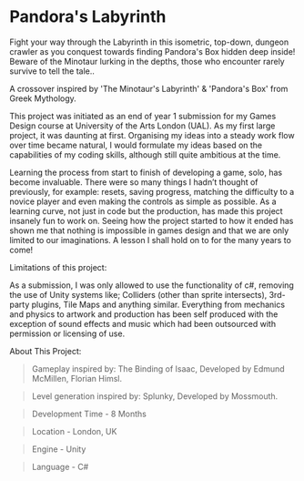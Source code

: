# Pandora's Labyrinth

Fight your way through the Labyrinth in this isometric, top-down, dungeon crawler as you conquest towards finding Pandora's Box hidden deep inside! Beware of the Minotaur lurking in the depths, those who encounter rarely survive to tell the tale..

A crossover inspired by 'The Minotaur's Labyrinth' & 'Pandora's Box' from Greek Mythology.

This project was initiated as an end of year 1 submission for my Games Design course at University of the Arts London (UAL). As my first large project, it was daunting at first. Organising my ideas into a steady work flow over time became natural, I would formulate my ideas based on the capabilities of my coding skills, although still quite ambitious at the time.

Learning the process from start to finish of developing a game, solo, has become invaluable. There were so many things I hadn’t thought of previously, for example: resets, saving progress, matching the difficulty to a novice player and even making the controls as simple as possible. As a learning curve, not just in code but the production, has made this project insanely fun to work on. Seeing how the project started to how it ended has shown me that nothing is impossible in games design and that we are only limited to our imaginations. A lesson I shall hold on to for the many years to come!

Limitations of this project:

As a submission, I was only allowed to use the functionality of c#, removing the use of Unity systems like; Colliders (other than sprite intersects), 3rd-party plugins, Tile Maps and anything similar. Everything from mechanics and physics to artwork and production has been self produced with the exception of sound effects and music which had been outsourced with permission or licensing of use.



About This Project:

> Gameplay inspired by: The Binding of Isaac, Developed by Edmund McMillen, Florian Himsl.

> Level generation inspired by: Splunky, Developed by Mossmouth.

> Development Time - 8 Months

> Location - London, UK

> Engine - Unity

> Language - C#
